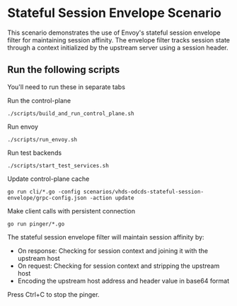 # Stateful Session Envelope Scenario

This scenario demonstrates the use of Envoy's stateful session envelope filter for maintaining session affinity. The envelope filter tracks session state through a context initialized by the upstream server using a session header.

## Run the following scripts

You'll need to run these in separate tabs

Run the control-plane

```
./scripts/build_and_run_control_plane.sh
```

Run envoy

```
./scripts/run_envoy.sh
```

Run test backends

```
./scripts/start_test_services.sh
```

Update control-plane cache

```
go run cli/*.go -config scenarios/vhds-odcds-stateful-session-envelope/grpc-config.json -action update
```

Make client calls with persistent connection

```
go run pinger/*.go
```

The stateful session envelope filter will maintain session affinity by:
- On response: Checking for session context and joining it with the upstream host
- On request: Checking for session context and stripping the upstream host
- Encoding the upstream host address and header value in base64 format

Press Ctrl+C to stop the pinger.
